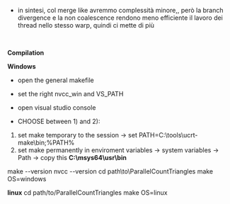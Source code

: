 - in sintesi, col merge like avremmo complessità minore,, però la branch divergence e la non coalescence rendono meno efficiente il lavoro dei thread nello stesso warp, quindi ci mette di più
<br>




**Compilation**

**Windows**

- open the general makefile
- set the right nvcc_win and VS_PATH
- open visual studio console

- CHOOSE between 1) and 2):
1) set make temporary to the session -> set PATH=C:\tools\ucrt-make\bin;%PATH% <br>
2) set make permanently in enviroment variables -> system variables -> Path -> copy this **C:\msys64\usr\bin** 

make --version
nvcc --version
cd path\to\ParallelCountTriangles
make OS=windows 

**linux**
cd path/to/ParallelCountTriangles
make OS=linux 